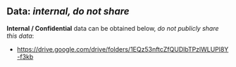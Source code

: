 ## Data: *internal, do not share*
**Internal / Confidential** data can be obtained below, *do not publicly share this data*:
* https://drive.google.com/drive/folders/1EQz53nftcZfQUDlbTPzlWLUPl8Y-f3kb
